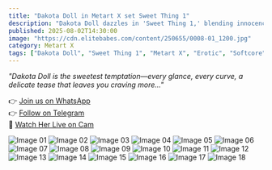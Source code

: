 ```yaml
---
title: "Dakota Doll in Metart X set Sweet Thing 1"
description: "Dakota Doll dazzles in 'Sweet Thing 1,' blending innocence with allure as she poses in delicate lingerie against soft, dreamy backdrops."
published: 2025-08-02T14:30:00
image: "https://cdn.elitebabes.com/content/250655/0008-01_1200.jpg"
category: Metart X
tags: ["Dakota Doll", "Sweet Thing 1", "Metart X", "Erotic", "Softcore"]
---
```


*"Dakota Doll is the sweetest temptation—every glance, every curve, a delicate tease that leaves you craving more..."*

👉 [Join us on WhatsApp](https://redirecting-kappa.vercel.app/)  
👉 [Follow on Telegram](https://redirecting-kappa.vercel.app/)  
🔞 [Watch Her Live on Cam](https://redirecting-kappa.vercel.app/)  

![Image 01](https://cdn.elitebabes.com/content/250655/0008-01_1200.jpg)
![Image 02](https://cdn.elitebabes.com/content/250655/0008-02_1200.jpg)
![Image 03](https://cdn.elitebabes.com/content/250655/0008-03_1200.jpg)
![Image 04](https://cdn.elitebabes.com/content/250655/0008-04_1200.jpg)
![Image 05](https://cdn.elitebabes.com/content/250655/0008-05_1200.jpg)
![Image 06](https://cdn.elitebabes.com/content/250655/0008-06_1200.jpg)
![Image 07](https://cdn.elitebabes.com/content/250655/0008-07_1200.jpg)
![Image 08](https://cdn.elitebabes.com/content/250655/0008-08_1200.jpg)
![Image 09](https://cdn.elitebabes.com/content/250655/0008-09_1200.jpg)
![Image 10](https://cdn.elitebabes.com/content/250655/0008-10_1200.jpg)
![Image 11](https://cdn.elitebabes.com/content/250655/0008-11_1200.jpg)
![Image 12](https://cdn.elitebabes.com/content/250655/0008-12_1200.jpg)
![Image 13](https://cdn.elitebabes.com/content/250655/0008-13_1200.jpg)
![Image 14](https://cdn.elitebabes.com/content/250655/0008-14_1200.jpg)
![Image 15](https://cdn.elitebabes.com/content/250655/0008-15_1200.jpg)
![Image 16](https://cdn.elitebabes.com/content/250655/0008-16_1200.jpg)
![Image 17](https://cdn.elitebabes.com/content/250655/0008-17_1200.jpg)
![Image 18](https://cdn.elitebabes.com/content/250655/0008-18_1200.jpg)